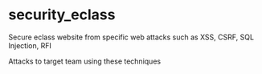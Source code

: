 # security_eclass

Secure eclass website from specific web attacks such as XSS, CSRF, SQL Injection, RFI

Attacks to target team using these techniques
